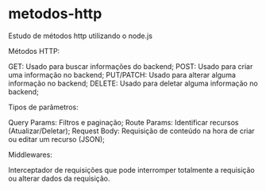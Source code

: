 # metodos-http
Estudo de métodos http utilizando o node.js

Métodos HTTP:

GET: Usado para buscar informações do backend;
POST: Usado para criar uma informação no backend;
PUT/PATCH: Usado para alterar alguma informação no backend;
DELETE: Usado para deletar alguma informação no backend;



Tipos de parâmetros:

Query Params: Filtros e paginação;
Route Params: Identificar recursos (Atualizar/Deletar);
Request Body: Requisição de conteúdo na hora de criar ou editar um recurso (JSON);



Middlewares:

Interceptador de requisições que pode interromper totalmente a requisição ou alterar dados da requisição.
